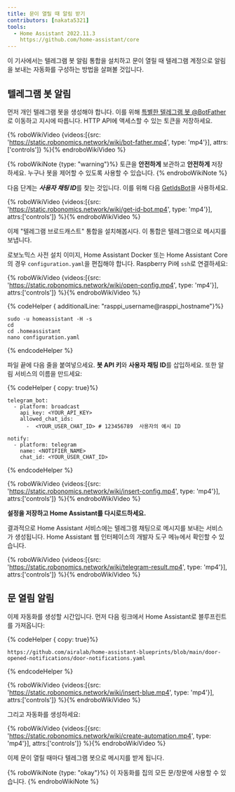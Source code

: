 ```yaml
---
title: 문이 열릴 때 알림 받기
contributors: [nakata5321]
tools:
  - Home Assistant 2022.11.3
    https://github.com/home-assistant/core
---
```


이 기사에서는 텔레그램 봇 알림 통합을 설치하고 문이 열릴 때 텔레그램 계정으로 알림을 보내는 자동화를 구성하는 방법을 살펴볼 것입니다.

## 텔레그램 봇 알림

먼저 개인 텔레그램 봇을 생성해야 합니다. 이를 위해 [특별한 텔레그램 봇 @BotFather](https://t.me/botfather)로 이동하고 지시에 따릅니다.
HTTP API에 액세스할 수 있는 토큰을 저장하세요.

{% roboWikiVideo {videos:[{src: 'https://static.robonomics.network/wiki/bot-father.mp4', type: 'mp4'}], attrs:['controls']} %}{% endroboWikiVideo %}

{% roboWikiNote {type: "warning"}%} 토큰을 **안전하게** 보관하고 **안전하게** 저장하세요. 누구나 봇을 제어할 수 있도록 사용할 수 있습니다.
{% endroboWikiNote %}

다음 단계는 ***사용자 채팅 ID***를 찾는 것입니다. 이를 위해 다음 [GetIdsBot](https://t.me/getidsbot)을 사용하세요.

{% roboWikiVideo {videos:[{src: 'https://static.robonomics.network/wiki/get-id-bot.mp4', type: 'mp4'}], attrs:['controls']} %}{% endroboWikiVideo %}

이제 "텔레그램 브로드캐스트" 통합을 설치해봅시다. 이 통합은 텔레그램으로 메시지를 보냅니다.

로보노믹스 사전 설치 이미지, Home Assistant Docker 또는 Home Assistant Core의 경우 `configuration.yaml`을 편집해야 합니다. Raspberry Pi에 `ssh`로 연결하세요:

{% roboWikiVideo {videos:[{src: 'https://static.robonomics.network/wiki/open-config.mp4', type: 'mp4'}], attrs:['controls']} %}{% endroboWikiVideo %}

{% codeHelper { additionalLine: "rasppi_username@rasppi_hostname"}%}

```shell
sudo -u homeassistant -H -s
cd
cd .homeassistant
nano configuration.yaml
```

{% endcodeHelper %}

파일 끝에 다음 줄을 붙여넣으세요. **봇 API 키**와 **사용자 채팅 ID**를 삽입하세요. 또한 알림 서비스의 이름을 만드세요:


{% codeHelper { copy: true}%}

```shell
telegram_bot:
  - platform: broadcast
    api_key: <YOUR_API_KEY>
    allowed_chat_ids:
      -  <YOUR_USER_CHAT_ID> # 123456789  사용자의 예시 ID

notify:
  - platform: telegram
    name: <NOTIFIER_NAME>
    chat_id: <YOUR_USER_CHAT_ID>
```

{% endcodeHelper %}

{% roboWikiVideo {videos:[{src: 'https://static.robonomics.network/wiki/insert-config.mp4', type: 'mp4'}], attrs:['controls']} %}{% endroboWikiVideo %}

**설정을 저장하고 Home Assistant를 다시로드하세요.**


결과적으로 Home Assistant 서비스에는 텔레그램 채팅으로 메시지를 보내는 서비스가 생성됩니다.
Home Assistant 웹 인터페이스의 개발자 도구 메뉴에서 확인할 수 있습니다.

{% roboWikiVideo {videos:[{src: 'https://static.robonomics.network/wiki/telegram-result.mp4', type: 'mp4'}], attrs:['controls']} %}{% endroboWikiVideo %}

##  문 열림 알림

이제 자동화를 생성할 시간입니다. 먼저 다음 링크에서 Home Assistant로 블루프린트를 가져옵니다:

{% codeHelper { copy: true}%}

```shell
https://github.com/airalab/home-assistant-blueprints/blob/main/door-opened-notifications/door-notifications.yaml
```

{% endcodeHelper %}

{% roboWikiVideo {videos:[{src: 'https://static.robonomics.network/wiki/insert-blue.mp4', type: 'mp4'}], attrs:['controls']} %}{% endroboWikiVideo %}

그리고 자동화를 생성하세요:

{% roboWikiVideo {videos:[{src: 'https://static.robonomics.network/wiki/create-automation.mp4', type: 'mp4'}], attrs:['controls']} %}{% endroboWikiVideo %}

이제 문이 열릴 때마다 텔레그램 봇으로 메시지를 받게 됩니다.

{% roboWikiNote {type: "okay"}%} 이 자동화를 집의 모든 문/창문에 사용할 수 있습니다.
{% endroboWikiNote %}